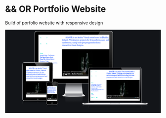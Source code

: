 # && OR Portfolio Website
Build of porfolio website with responsive design

![](assets/responsive_page.PNG)
